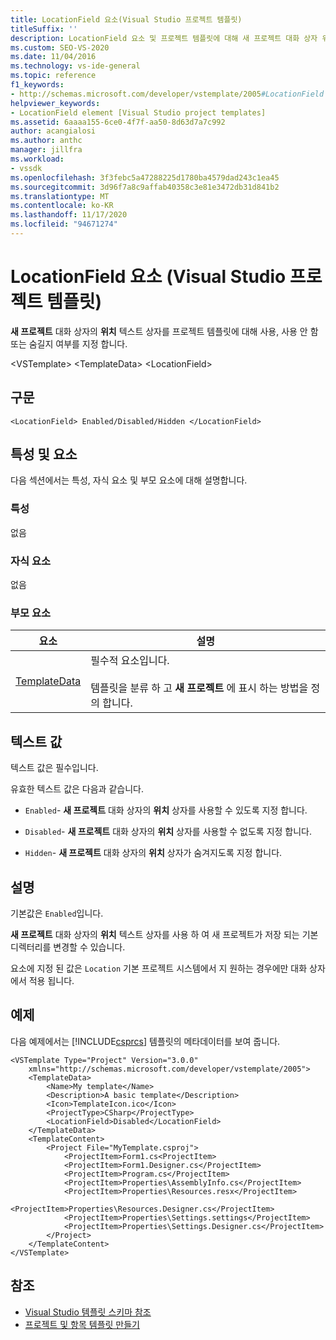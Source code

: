 ```yaml
---
title: LocationField 요소(Visual Studio 프로젝트 템플릿)
titleSuffix: ''
description: LocationField 요소 및 프로젝트 템플릿에 대해 새 프로젝트 대화 상자 위치 텍스트 상자를 사용, 사용 안 함 또는 숨길지 여부를 지정 하는 방법에 대해 알아봅니다.
ms.custom: SEO-VS-2020
ms.date: 11/04/2016
ms.technology: vs-ide-general
ms.topic: reference
f1_keywords:
- http://schemas.microsoft.com/developer/vstemplate/2005#LocationField
helpviewer_keywords:
- LocationField element [Visual Studio project templates]
ms.assetid: 6aaaa155-6ce0-4f7f-aa50-8d63d7a7c992
author: acangialosi
ms.author: anthc
manager: jillfra
ms.workload:
- vssdk
ms.openlocfilehash: 3f3febc5a47288225d1780ba4579dad243c1ea45
ms.sourcegitcommit: 3d96f7a8c9affab40358c3e81e3472db31d841b2
ms.translationtype: MT
ms.contentlocale: ko-KR
ms.lasthandoff: 11/17/2020
ms.locfileid: "94671274"
---
```

# <a name="locationfield-element-visual-studio-project-templates"></a>LocationField 요소 (Visual Studio 프로젝트 템플릿)
**새 프로젝트** 대화 상자의 **위치** 텍스트 상자를 프로젝트 템플릿에 대해 사용, 사용 안 함 또는 숨길지 여부를 지정 합니다.

 \<VSTemplate> \<TemplateData>
 \<LocationField>

## <a name="syntax"></a>구문

```
<LocationField> Enabled/Disabled/Hidden </LocationField>
```

## <a name="attributes-and-elements"></a>특성 및 요소
 다음 섹션에서는 특성, 자식 요소 및 부모 요소에 대해 설명합니다.

### <a name="attributes"></a>특성
 없음

### <a name="child-elements"></a>자식 요소
 없음

### <a name="parent-elements"></a>부모 요소

|요소|설명|
|-------------|-----------------|
|[TemplateData](../extensibility/templatedata-element-visual-studio-templates.md)|필수적 요소입니다.<br /><br /> 템플릿을 분류 하 고 **새 프로젝트** 에 표시 하는 방법을 정의 합니다.|

## <a name="text-value"></a>텍스트 값
 텍스트 값은 필수입니다.

 유효한 텍스트 값은 다음과 같습니다.

- `Enabled`- **새 프로젝트** 대화 상자의 **위치** 상자를 사용할 수 있도록 지정 합니다.

- `Disabled`- **새 프로젝트** 대화 상자의 **위치** 상자를 사용할 수 없도록 지정 합니다.

- `Hidden`- **새 프로젝트** 대화 상자의 **위치** 상자가 숨겨지도록 지정 합니다.

## <a name="remarks"></a>설명
 기본값은 `Enabled`입니다.

 **새 프로젝트** 대화 상자의 **위치** 텍스트 상자를 사용 하 여 새 프로젝트가 저장 되는 기본 디렉터리를 변경할 수 있습니다.

 요소에 지정 된 값은 `Location` 기본 프로젝트 시스템에서 지 원하는 경우에만 대화 상자에서 적용 됩니다.

## <a name="example"></a>예제
 다음 예제에서는 [!INCLUDE[csprcs](../data-tools/includes/csprcs_md.md)] 템플릿의 메타데이터를 보여 줍니다.

```
<VSTemplate Type="Project" Version="3.0.0"
    xmlns="http://schemas.microsoft.com/developer/vstemplate/2005">
    <TemplateData>
        <Name>My template</Name>
        <Description>A basic template</Description>
        <Icon>TemplateIcon.ico</Icon>
        <ProjectType>CSharp</ProjectType>
        <LocationField>Disabled</LocationField>
    </TemplateData>
    <TemplateContent>
        <Project File="MyTemplate.csproj">
            <ProjectItem>Form1.cs<ProjectItem>
            <ProjectItem>Form1.Designer.cs</ProjectItem>
            <ProjectItem>Program.cs</ProjectItem>
            <ProjectItem>Properties\AssemblyInfo.cs</ProjectItem>
            <ProjectItem>Properties\Resources.resx</ProjectItem>
            <ProjectItem>Properties\Resources.Designer.cs</ProjectItem>
            <ProjectItem>Properties\Settings.settings</ProjectItem>
            <ProjectItem>Properties\Settings.Designer.cs</ProjectItem>
        </Project>
    </TemplateContent>
</VSTemplate>
```

## <a name="see-also"></a>참조
- [Visual Studio 템플릿 스키마 참조](../extensibility/visual-studio-template-schema-reference.md)
- [프로젝트 및 항목 템플릿 만들기](../ide/creating-project-and-item-templates.md)
